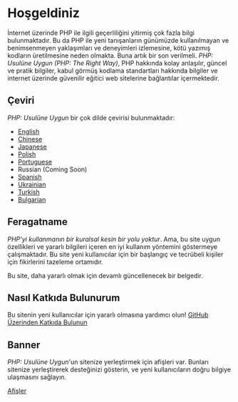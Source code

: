 # Hoşgeldiniz

İnternet üzerinde PHP ile ilgili geçerliliğini yitirmiş çok fazla bilgi bulunmaktadır. Bu da PHP ile yeni tanışanların günümüzde kullanılmayan ve benimsenmeyen yaklaşımları ve deneyimleri izlemesine, kötü yazımış kodların üretilmesine neden olmakta. Buna artık bir son verilmeli. _PHP: Usulüne Uygun (PHP: The Right Way)_, PHP hakkında kolay anlaşılır, güncel ve pratik bilgiler, kabul görmüş kodlama standartları hakkında bilgiler ve internet üzerinde güvenilir eğitici web sitelerine bağlantılar içermektedir.

## Çeviri

_PHP: Usulüne Uygun_ bir çok dilde çevirisi bulunmaktadır:

* [English](http://www.phptherightway.com)
* [Chinese](http://wulijun.github.com/php-the-right-way)
* [Japanese](http://ja.phptherightway.com)
* [Polish](http://pl.phptherightway.com/)
* [Portuguese](http://br.phptherightway.com/)
* Russian (Coming Soon)
* [Spanish](http://es.phptherightway.com)
* [Ukrainian](http://iflista.github.com/php-the-right-way/)
* [Turkish](http://hkulekci.github.com/php-the-right-way/)
* [Bulgarian](http://bg.phptherightway.com/)

## Feragatname

_PHP'yi kullanmanın bir kuralsal kesin bir yolu yoktur_. Ama, bu site uygun özellikleri ve yararlı bilgileri içeren en iyi kullanım yöntemini göstermeye çalışmaktadır. Bu site yeni kullanıcılar için bir başlangıç ve tecrübeli kişiler için fikirlerini tazeleme ortamıdır.

Bu site, daha yararlı olmak için devamlı güncellenecek bir belgedir.

## Nasıl Katkıda Bulunurum

Bu sitenin yeni kullanıcılar için yararlı olmasına yardımcı olun! [GitHub Üzerinden Katkıda Bulunun][1]

## Banner

_PHP: Usulüne Uygun_'un sitenize yerleştirmek için afişleri var. Bunları sitenize yerleştirerek desteğinizi gösterin, 
ve yeni kullanıcıların doğru bilgiye ulaşmasını sağlayın.


[Afişler][2]

[1]: https://github.com/codeguy/php-the-right-way/tree/gh-pages
[2]: /php-the-right-way/banners.html

